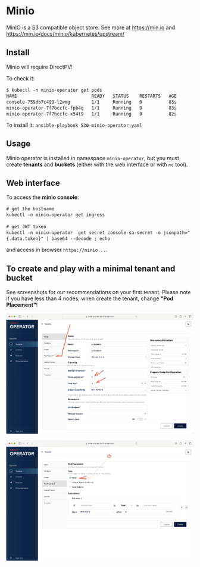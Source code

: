 # Minio

MinIO is a S3 compatible object store. See more at https://min.io and https://min.io/docs/minio/kubernetes/upstream/

## Install

Minio will require DirectPV!

To check it: 

```
$ kubectl -n minio-operator get pods
NAME                            READY   STATUS    RESTARTS   AGE
console-759db7c499-l2wmg        1/1     Running   0          83s
minio-operator-7f7bccfc-fpb4q   1/1     Running   0          83s
minio-operator-7f7bccfc-x54t9   1/1     Running   0          82s
```

To install it: `ansible-playbook 530-minio-operator.yaml`

## Usage

Minio operator is installed in namespace `minio-operator`, but you must create
__tenants__ and __buckets__ (either with the web interface or with `mc` tool).

## Web interface

To access the **minio console**:

```
# get the hostname
kubectl -n minio-operator get ingress

# get JWT token
kubectl -n minio-operator  get secret console-sa-secret -o jsonpath="{.data.token}" | base64 --decode ; echo 
```

and access in browser `https://minio...`.

## To create and play with a minimal tenant and bucket

See screenshots for our recommendations on your first tenant. Please note if you have less than 4 nodes, when create the tenant, change **"Pod Placement"**!

![](minio1.png "")

![](minio2.png "")


